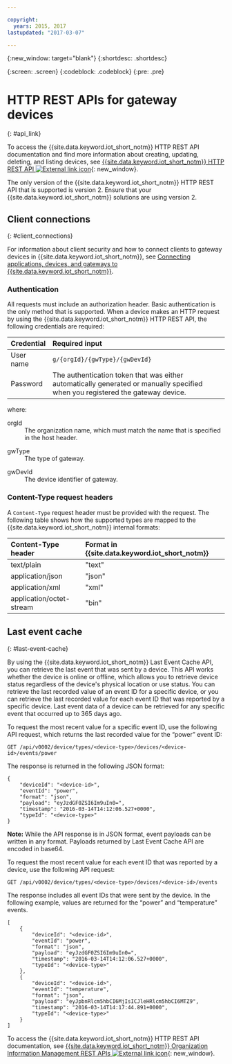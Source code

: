 ```yaml
---

copyright:
  years: 2015, 2017
lastupdated: "2017-03-07"

---
```


{:new_window: target="blank"}
{:shortdesc: .shortdesc}

{:screen: .screen}
{:codeblock: .codeblock}
{:pre: .pre}

# HTTP REST APIs for gateway devices
{: #api_link}


To access the {{site.data.keyword.iot_short_notm}} HTTP REST API documentation and find more information about creating, updating, deleting, and listing devices, see [{{site.data.keyword.iot_short_notm}} HTTP REST API ![External link icon](../../../icons/launch-glyph.svg "External link icon")](https://docs.internetofthings.ibmcloud.com/apis/swagger/v0002/orgAdmin.html){: new_window}.

The only version of the {{site.data.keyword.iot_short_notm}} HTTP REST API that is supported is version 2. Ensure that your {{site.data.keyword.iot_short_notm}} solutions are using version 2.

## Client connections
{: #client_connections}

For information about client security and how to connect clients to gateway devices in {{site.data.keyword.iot_short_notm}}, see [Connecting applications, devices, and gateways to {{site.data.keyword.iot_short_notm}}](../reference/security/connect_devices_apps_gw.html).


### Authentication

All requests must include an authorization header. Basic authentication is the only method that is supported. When a device makes an HTTP request by using the {{site.data.keyword.iot_short_notm}} HTTP REST API, the following credentials are required:

|Credential|Required input|
|:---|:---|
|User name| `g/{orgId}/{gwType}/{gwDevId}`
|Password| The authentication token that was either automatically generated or manually specified when you registered the gateway device.

where:

<dl>
<dt>orgId</dt>  
<dd>The organization name, which must match the name that is specified in the host header.</dd>

<p></p>
<dt>gwType</dt>  
<dd>The type of gateway. </dd>
<p></p>
<dt>gwDevId</dt>  
<dd>The device identifier of gateway. </dd>
</dl>


### Content-Type request headers

A `Content-Type` request header must be provided with the request. The following table shows how the supported types are mapped to the {{site.data.keyword.iot_short_notm}} internal formats:

|Content-Type header|Format in {{site.data.keyword.iot_short_notm}}|
|:---|:---|
|text/plain|"text"
|application/json| "json"
|application/xml | "xml"
|application/octet-stream|"bin"

## Last event cache
{: #last-event-cache}

By using the {{site.data.keyword.iot_short_notm}} Last Event Cache API, you can retrieve the last event that was sent by a device. This API works whether the device is online or offline, which allows you to retrieve device status regardless of the device's physical location or use status. You can retrieve the last recorded value of an event ID for a specific device, or you can retrieve the last recorded value for each event ID that was reported by a specific device. Last event data of a device can be retrieved for any specific event that occurred up to 365 days ago.

To request the most recent value for a specific event ID, use the following API request, which returns the last recorded value for the “power” event ID:

```
GET /api/v0002/device/types/<device-type>/devices/<device-id>/events/power
```

The response is returned in the following JSON format:

```
{
    "deviceId": "<device-id>",
    "eventId": "power",
    "format": "json",
    "payload": "eyJzdGF0ZSI6Im9uIn0=",
    "timestamp": "2016-03-14T14:12:06.527+0000",
    "typeId": "<device-type>"
}
```

**Note:** While the API response is in JSON format, event payloads can be written in any format. Payloads returned by Last Event Cache API are encoded in base64.

To request the most recent value for each event ID that was reported by a device, use the following API request:

```
GET /api/v0002/device/types/<device-type>/devices/<device-id>/events
```

The response includes all event IDs that were sent by the device. In the following example, values are returned for the “power” and “temperature” events.

```
[
    {
        "deviceId": "<device-id>",
        "eventId": "power",
        "format": "json",
        "payload": "eyJzdGF0ZSI6Im9uIn0=",
        "timestamp": "2016-03-14T14:12:06.527+0000",
        "typeId": "<device-type>"
    },
    {
        "deviceId": "<device-id>",
        "eventId": "temperature",
        "format": "json",
        "payload": "eyJpbnRlcm5hbCI6MjIsICJleHRlcm5hbCI6MTZ9",
        "timestamp": "2016-03-14T14:17:44.891+0000",
        "typeId": "<device-type>"
    }
]
```
To access the {{site.data.keyword.iot_short_notm}} HTTP REST API documentation, see [{{site.data.keyword.iot_short_notm}} Organization Information Management REST APIs ![External link icon](../../../icons/launch-glyph.svg "External link icon")](https://docs.internetofthings.ibmcloud.com/apis/swagger/v0002/info-mgmt.html){: new_window}.
